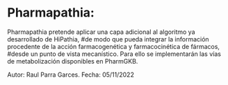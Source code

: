 # Pharmapathia: 
Pharmapathia pretende aplicar una capa adicional al algoritmo ya desarrollado de HiPathia, 
#de modo que pueda integrar la información procedente de la acción farmacogenética y farmacocinética de fármacos, 
#desde un punto de vista mecanístico. Para ello se implementarán las vías de metabolización disponibles en PharmGKB.

Autor: Raul Parra Garces.
Fecha: 05/11/2022
